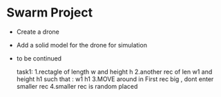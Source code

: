 # Swarm Project
- Create a drone
- Add a solid model for the drone for simulation
- to be continued

    task1:
    1.rectagle of length w and height h
    2.another rec of len w1 and height h1 such that :
           w1<w-max of turtle hieght and width>
           h1<h-max of turtle hieght and width>
    3.MOVE around in First rec big , dont enter smaller rec
    4.smaller rec is random placed 